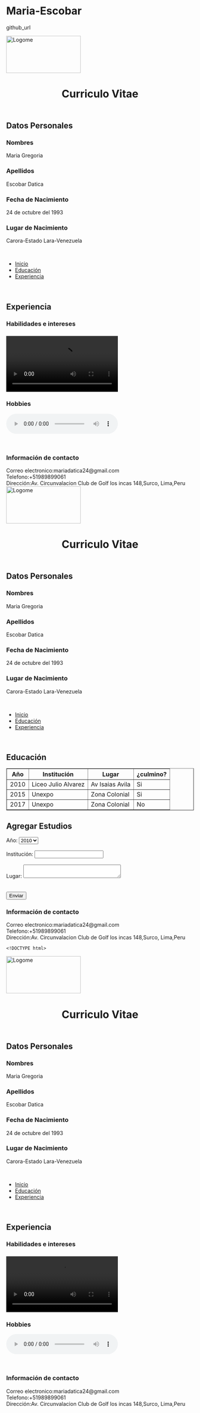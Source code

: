 # Maria-Escobar
github_url
<!DOCTYPE html>
<html>
 <head>
  <meta charset="utf-8">
  <meta name="viewport" content="width=device=width,user-scalable=no"
	<head>
		<title>Curriculo Vitae</title>
		<link rel="stylesheet" type="text/css" href="style.css">
	</head>
	<body>
	  <img src="FundamentosHTML_MARIA_ESCOBAR/Images/Logome.svg" alt="Logome" width="200" height="100">
	<header>
	 <h1>Curriculo Vitae</h1>
	</header>
	 <h2>Datos Personales</h2>
	  <h3>Nombres</h3>
	   <p>Maria Gregoria </p>
	  <h3>Apellidos</h3>
	   <p>Escobar Datica </p>
      <h3>Fecha de Nacimiento </h3>
       <p>24 de octubre del 1993</p>
	  <h3>Lugar de Nacimiento</h3>
	   <p>Carora-Estado Lara-Venezuela</p>
	 <br/>
	 <ul id="menu">
	  <li><a href="file:///C:/Users/MARIA/Desktop/FundamentosHTML_MARIA_ESCOBAR/index.html">Inicio</a></li>
	  <li><a href="file:///C:/Users/MARIA/Desktop/FundamentosHTML_MARIA_ESCOBAR/educacion.html">Educación</a></li>
	  <li><a href="file:///C:/Users/MARIA/Desktop/FundamentosHTML_MARIA_ESCOBAR/experiencia.html">Experiencia</a></li>
	 </ul>
	 <br/>
	 <h2>Experiencia</h2>
	  <h3>Habilidades e intereses<h3>
	  <p>
	   <video controls>
	    <source src="FundamentosHTML_MARIA_ESCOBAR/Videos/Habilidades.mp4" type="video/mp4">
	   </video>
	  </p>
	  <h3>Hobbies</h3>
	  <p>
	   <audio controls>
	    <source src="FundamentosHTML_MARIA_ESCOBAR/Audios/Hobbies.mp3" type="audio/mp3">
	   </audio>
	  </p>
	  <br/>
  <footer>
   <h3>Información de contacto</h3>
  Correo electronico:mariadatica24@gmail.com
  <br/>
  Telefono:+51989899061
  <br/>
  Dirección:Av. Circunvalacion Club de Golf los incas 148,Surco, Lima,Peru
  <br/>
  </footer>
 </body>
</html>


<!DOCTYPE html>
<html>
 <head>
  <meta charset="utf-8">
  <meta name="viewport" content="width=device=width,user-scalable=no"
	<head>
		<title>Curriculo Vitae</title>
		<link rel="stylesheet" type="text/css" href="style.css">
	</head>
	<body>
	  <img src="FundamentosHTML_MARIA_ESCOBAR/Images/Logome.svg" alt="Logome" width="200" height="100">
	<header>
	 <h1>Curriculo Vitae</h1>
	</header>
	 <h2>Datos Personales</h2>
	  <h3>Nombres</h3>
	   <p>Maria Gregoria </p>
	  <h3>Apellidos</h3>
	   <p>Escobar Datica </p>
      <h3>Fecha de Nacimiento </h3>
       <p>24 de octubre del 1993</p>
	  <h3>Lugar de Nacimiento</h3>
	   <p>Carora-Estado Lara-Venezuela</p>
	 <br/>
	 <ul id="menu">
	  <li><a href="file:///C:/Users/MARIA/Desktop/FundamentosHTML_MARIA_ESCOBAR/index.html">Inicio</a></li>
	  <li><a href="file:///C:/Users/MARIA/Desktop/FundamentosHTML_MARIA_ESCOBAR/educacion.html">Educación</a></li>
	  <li><a href="file:///C:/Users/MARIA/Desktop/FundamentosHTML_MARIA_ESCOBAR/experiencia.html">Experiencia</a></li>	 </ul>
	 <br/>
	 <h2>Educación</h2>
	 <table border="1" cellpadding="10" cellspacing="0">
	  <thead>
	   <tr>
	    <th>Año</th>
		<th>Institución</th>
		<th>Lugar</th>
		<th>¿culmino?</th>
	   </tr>
	  </thead>
	  <tbody>
	   <tr>
	    <td>2010</td>
		<td>Liceo Julio Alvarez</td>
		<td>Av Isaias Avila</td>
		<td>Si</td>
	   </tr>
	   <tr>
	    <td>2015</td>
		<td>Unexpo</td>
		<td>Zona Colonial</td>
		<td>Si</td>
	   </tr>
	   <tr>
	    <td>2017</td>
		<td>Unexpo</td>
		<td>Zona Colonial</td>
		<td>No</td>
	   </tr>
	  </tbody>
	 </table>
	<form name="Estudios" autocomplete="On">
	  <h2>Agregar Estudios</h2>
	   <label form="Año">Año: </label>
	    <select>
		 <option>2010</option>
		 <option>2011</option>
		 <option>2012</option>
		 <option>2013</option>
		 <option>2014</option>
		 <option>2015</option>
		 <option>2016</option>
		 <option>2017</option>
		 <option>2018</option>
		</select>
		<br/>
		<br/>
	   <label form="Institución">Institución: </label>
	   <input type="text" id="Institución">
	   <br/>
	   <br/>
	   <label form="Lugar">Lugar: </label>
	   <textarea name="text" id="" cols="30" rows="2"></textarea>
	   <br/>
	   <br/>
	   <text name="name" rows="8" cols="100">
	   <br/>
	   <input type="submit" value="Enviar">
	</form>
  <footer>
   <h3>Información de contacto</h3>
  Correo electronico:mariadatica24@gmail.com
  <br/>
  Telefono:+51989899061
  <br/>
  Dirección:Av. Circunvalacion Club de Golf los incas 148,Surco, Lima,Peru
  <br/>
  </footer>
 </body>
</html>
	
	<!DOCTYPE html>
<html>
 <head>
  <meta charset="utf-8">
  <meta name="viewport" content="width=device=width,user-scalable=no"
	<head>
		<title>Curriculo Vitae</title>
		<link rel="stylesheet" type="text/css" href="style.css">
	</head>
	<body>
	  <img src="FundamentosHTML_MARIA_ESCOBAR/Images/Logome.svg" alt="Logome" width="200" height="100">
	<header>
	 <h1>Curriculo Vitae</h1>
	</header>
	 <h2>Datos Personales</h2>
	  <h3>Nombres</h3>
	   <p>Maria Gregoria </p>
	  <h3>Apellidos</h3>
	   <p>Escobar Datica </p>
      <h3>Fecha de Nacimiento </h3>
       <p>24 de octubre del 1993</p>
	  <h3>Lugar de Nacimiento</h3>
	   <p>Carora-Estado Lara-Venezuela</p>
	 <br/>
	 <ul id="menu">
	  <li><a href="file:///C:/Users/MARIA/Desktop/FundamentosHTML_MARIA_ESCOBAR/index.html">Inicio</a></li>
	  <li><a href="file:///C:/Users/MARIA/Desktop/FundamentosHTML_MARIA_ESCOBAR/educacion.html">Educación</a></li>
	  <li><a href="file:///C:/Users/MARIA/Desktop/FundamentosHTML_MARIA_ESCOBAR/experiencia.html">Experiencia</a></li>
	 </ul>
	 <br/>
	 <h2>Experiencia</h2>
	  <h3>Habilidades e intereses<h3>
	  <p>
	   <video controls>
	    <source src="FundamentosHTML_MARIA_ESCOBAR/Videos/Habilidades.mp4" type="video/mp4">
	   </video>
	  </p>
	  <h3>Hobbies</h3>
	  <p>
	   <audio controls>
	    <source src="FundamentosHTML_MARIA_ESCOBAR/Audios/Hobbies.mp3" type="audio/mp3">
	   </audio>
	  </p>
	  <br/>
  <footer>
   <h3>Información de contacto</h3>
  Correo electronico:mariadatica24@gmail.com
  <br/>
  Telefono:+51989899061
  <br/>
  Dirección:Av. Circunvalacion Club de Golf los incas 148,Surco, Lima,Peru
  <br/>
  </footer>
 </body>
</html>	
